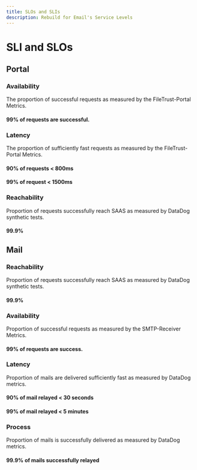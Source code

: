 ```yaml
---
title: SLOs and SLIs
description: Rebuild for Email's Service Levels
---
```


# SLI and SLOs

## Portal

### Availability

The proportion of successful requests as measured by the FileTrust-Portal Metrics.

#### 99% of requests are successful.

### Latency

The proportion of sufficiently fast requests as measured by the FileTrust-Portal Metrics.

#### 90% of requests < 800ms

#### 99% of request < 1500ms

### Reachability

Proportion of requests successfully reach SAAS as measured by DataDog synthetic tests.

#### 99.9%

## Mail

### Reachability

Proportion of requests successfully reach SAAS as measured by DataDog synthetic tests.

#### 99.9%

### Availability

Proportion of successful requests as measured by the SMTP-Receiver Metrics.

#### 99% of requests are success.

### Latency

Proportion of mails are delivered sufficiently fast as measured by DataDog metrics.

#### 90% of mail relayed < 30 seconds

#### 99% of mail relayed < 5 minutes

### Process

Proportion of mails is successfully delivered as measured by DataDog metrics.

#### 99.9% of mails successfully relayed

